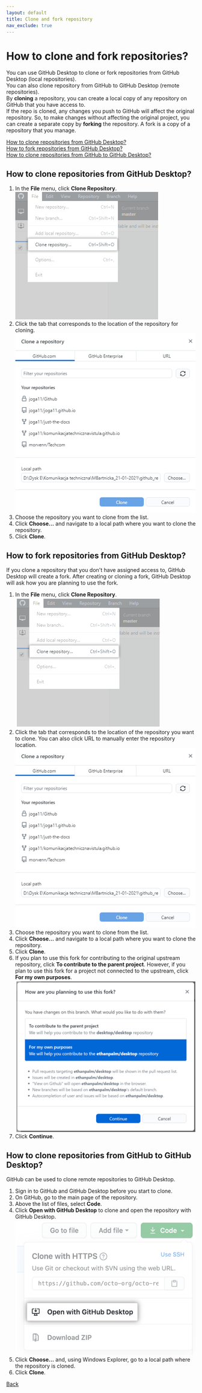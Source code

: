 ```yaml
---
layout: default
title: Clone and fork repository
nav_exclude: true
---
```


# How to clone and fork repositories?

You can use GitHub Desktop to clone or fork repositories from GitHub Desktop (local repositories).  
You can also clone repository from GitHub to GitHub Desktop (remote repositories).  
By **cloning** a repository, you can create a local copy of any repository on GitHub that you have access to.  
If the repo is cloned, any changes you push to GitHub will affect the original repository. So, to make changes without affecting the original project, you can create a separate copy by **forking** the repository. A fork is a copy of a repository that you manage.


   [How to clone repositories from GitHub Desktop?](#how-to-clone-repositories-from-github-desktop)  
   [How to fork repositories from GitHub Desktop?](#how-to-fork-repositories-from-github-desktop)  
   [How to clone repositories from GitHub to GitHub Desktop?](#how-to-clone-repositories-from-github-to-github-desktop)

## How to clone repositories from GitHub Desktop?

1. In the **File** menu, click **Clone Repository**.  
![Image](./clone_repo_1.png "clone_repo_1")
2. Click the tab that corresponds to the location of the repository for cloning.  
![Image](./clone_repo_2.png "clone_repo_2")
3. Choose the repository you want to clone from the list.
4. Click **Choose...** and navigate to a local path where you want to clone the repository.
5. Click **Clone**.

## How to fork repositories from GitHub Desktop?

If you clone a repository that you don't have assigned access to, GitHub Desktop will create a fork. After creating or cloning a fork, GitHub Desktop will ask how you are planning to use the fork.

1. In the **File** menu, click **Clone Repository**.  
![Image](./fork_repo_1.png "fork_repo_1")
2. Click the tab that corresponds to the location of the repository you want to clone. You can also click URL to manually enter the repository location.  
![Image](./clone_repo_2.png "clone_repo_2")
3. Choose the repository you want to clone from the list.
4. Click **Choose...** and navigate to a local path where you want to clone the repository.
5. Click **Clone**.
6. If you plan to use this fork for contributing to the original upstream repository, click **To contribute to the parent project**. However, if you plan to use this fork for a project not connected to the upstream, click **For my own purposes**.  
![Image](./fork_repo_2.png "fork_repo_2")
7. Click **Continue**.

## How to clone repositories from GitHub to GitHub Desktop?

GitHub can be used to clone remote repositories to GitHub Desktop.

1. Sign in to GitHub and GitHub Desktop before you start to clone.
2. On GitHub, go to the main page of the repository.
3. Above the list of files, select **Code**. 
4. Click **Open with GitHub Desktop** to clone and open the repository with GitHub Desktop.  
![Image](./clone_repo_1a.png "clone_repo_1a")
5. Click **Choose...** and, using Windows Explorer, go to a local path where the repository is cloned.
6. Click **Clone**.

[Back](./git_github_and_github_desktop.md)

